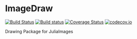 # ImageDraw

[![Build Status](https://travis-ci.org/JuliaImages/ImageDraw.jl.svg?branch=master)](https://travis-ci.org/JuliaImages/ImageDraw.jl)
[![Build status](https://ci.appveyor.com/api/projects/status/e2rm40itgih11hw2/branch/master?svg=true)](https://ci.appveyor.com/project/timholy/imagedraw-jl/branch/master)
[![Coverage Status](https://coveralls.io/repos/JuliaImages/ImageDraw.jl/badge.svg?branch=master&service=github)](https://coveralls.io/github/JuliaImages/ImageDraw.jl?branch=master)
[![codecov.io](http://codecov.io/github/JuliaImages/ImageDraw.jl/coverage.svg?branch=master)](http://codecov.io/github/JuliaImages/ImageDraw.jl?branch=master)

Drawing Package for JuliaImages
